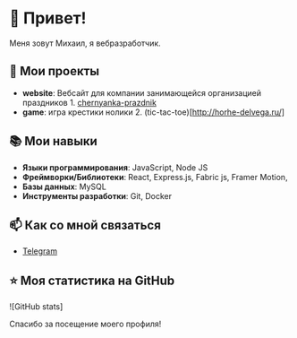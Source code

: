 # 👋 Привет! 

Меня зовут Михаил, я вебразработчик.

## 🚀 Мои проекты

- **website**: Вебсайт для компании занимающейся организацией праздников 1. [chernyanka-prazdnik](https://chernyanka-prazdnik.ru)
- **game**: игра крестики нолики 2. (tic-tac-toe)[http://horhe-delvega.ru/]

## 📚 Мои навыки

- **Языки программирования**:  JavaScript, Node JS
- **Фреймворки/Библиотеки**: React, Express.js, Fabric js, Framer Motion, 
- **Базы данных**: MySQL
- **Инструменты разработки**: Git, Docker

## 📫 Как со мной связаться

- [Telegram](https://t.me/Mik_Shcherbakov)

## ⭐ Моя статистика на GitHub

![GitHub stats]

Спасибо за посещение моего профиля!
